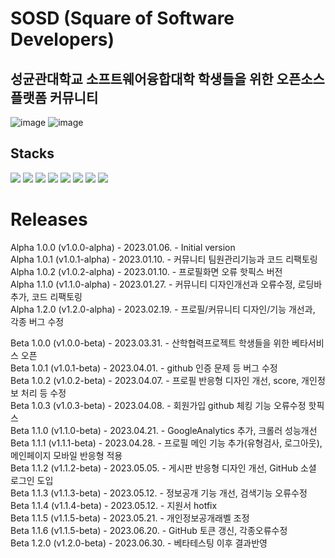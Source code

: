# SOSD (Square of Software Developers)
## 성균관대학교 소프트웨어융합대학 학생들을 위한 오픈소스플랫폼 커뮤니티
![image](https://user-images.githubusercontent.com/50347615/230562674-4493287f-2387-46dc-8798-60ef21befb42.png)
![image](https://user-images.githubusercontent.com/50347615/230562795-f9237669-6768-4404-8ad7-0f64ebb5c70f.png)


## Stacks
<img src="https://img.shields.io/badge/django-003545?style=for-the-badge&logo=django&logoColor=white"> <img src="https://img.shields.io/badge/javascript-F7DF1E?style=for-the-badge&logo=javascript&logoColor=white">
<img src="https://img.shields.io/badge/bootstrap-7952B3?style=for-the-badge&logo=bootstrap&logoColor=white">
<img src="https://img.shields.io/badge/mysql-4479A1?style=for-the-badge&logo=mysql&logoColor=white">
<img src="https://img.shields.io/badge/html-E34F26?style=for-the-badge&logo=html5&logoColor=white">
<img src="https://img.shields.io/badge/css-1572B6?style=for-the-badge&logo=css3&logoColor=white">
<img src="https://img.shields.io/badge/docker-2496ED?style=for-the-badge&logo=docker&logoColor=white">
<img src="https://img.shields.io/badge/nginx-009639?style=for-the-badge&logo=nginx&logoColor=white">


# Releases

Alpha 1.0.0 (v1.0.0-alpha) - 2023.01.06. - Initial version\
Alpha 1.0.1 (v1.0.1-alpha) - 2023.01.10. - 커뮤니티 팀원관리기능과 코드 리팩토링\
Alpha 1.0.2 (v1.0.2-alpha) - 2023.01.10. - 프로필화면 오류 핫픽스 버전\
Alpha 1.1.0 (v1.1.0-alpha) - 2023.01.27. - 커뮤니티 디자인개선과 오류수정, 로딩바 추가, 코드 리팩토링\
Alpha 1.2.0 (v1.2.0-alpha) - 2023.02.19. - 프로필/커뮤니티 디자인/기능 개선과, 각종 버그 수정


Beta 1.0.0 (v1.0.0-beta) - 2023.03.31. - 산학협력프로젝트 학생들을 위한 베타서비스 오픈\
Beta 1.0.1 (v1.0.1-beta) - 2023.04.01. - github 인증 문제 등 버그 수정\
Beta 1.0.2 (v1.0.2-beta) - 2023.04.07. - 프로필 반응형 디자인 개선, score, 개인정보 처리 등 수정\
Beta 1.0.3 (v1.0.3-beta) - 2023.04.08. - 회원가입 github 체킹 기능 오류수정 핫픽스\
Beta 1.1.0 (v1.1.0-beta) - 2023.04.21. - GoogleAnalytics 추가, 크롤러 성능개선\
Beta 1.1.1 (v1.1.1-beta) - 2023.04.28. - 프로필 메인 기능 추가(유형검사, 로그아웃), 메인페이지 모바일 반응형 적용\
Beta 1.1.2 (v1.1.2-beta) - 2023.05.05. - 게시판 반응형 디자인 개선, GitHub 소셜 로그인 도입\
Beta 1.1.3 (v1.1.3-beta) - 2023.05.12. - 정보공개 기능 개선, 검색기능 오류수정\
Beta 1.1.4 (v1.1.4-beta) - 2023.05.12. - 지원서 hotfix\
Beta 1.1.5 (v1.1.5-beta) - 2023.05.21. - 개인정보공개래벨 조정\
Beta 1.1.6 (v1.1.5-beta) - 2023.06.20. - GitHub 토큰 갱신, 각종오류수정\
Beta 1.2.0 (v1.2.0-beta) - 2023.06.30. - 베타테스팅 이후 결과반영


